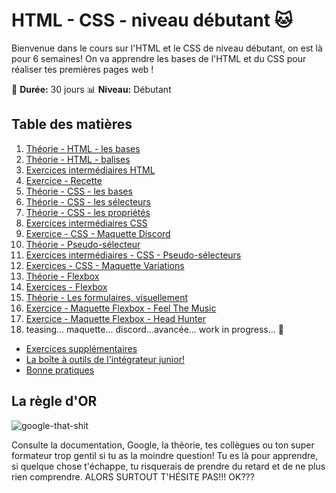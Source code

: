 # HTML - CSS - niveau débutant :cat:

Bienvenue dans le cours sur l'HTML et le CSS de niveau débutant, on est là pour 6 semaines! On va apprendre les bases de l'HTML et du CSS pour réaliser tes premières pages web !

:calendar: **Durée:** 30 jours
:bar_chart: **Niveau:** Débutant

## Table des matières

1. [Théorie - HTML - les bases](01-theorie-html-bases.md)
2. [Théorie - HTML - balises](02-theorie-html-balises.md)
3. [Exercices intermédiaires HTML](03-exercices-intermediaires-html.md)
4. [Exercice - Recette](04-exercice-recette.md)
5. [Théorie - CSS - les bases](05-theorie-css-bases.md)
6. [Théorie - CSS - les sélecteurs](06-theorie-css-selecteurs.md)
7. [Théorie - CSS - les propriétés](07-theorie-css-prorietes.md)
8. [Exercices intermédiaires CSS](08-exercices-intermediaires-css.md)
9. [Exercice - CSS - Maquette Discord](09-exercice-css-maquette-discord.md)
10. [Théorie - Pseudo-sélecteur](10-theorie-css-pseudo-selecteurs.md)
11. [Exercices intermédiaires - CSS - Pseudo-sélecteurs](11-exercices-css-pseudo-selecteurs.md)
12. [Exercices - CSS - Maquette Variations](12-exercice-css-maquette-variations.md)
13. [Théorie - Flexbox](13-theorie-flexbox.md)
14. [Exercices - Flexbox](14-exercices-flexbox.md)
15. [Théorie - Les formulaires, visuellement](15-theorie-form-visu.md)
16. [Exercice - Maquette Flexbox - Feel The Music](16-exercice-css-maquette-feelthemusic.md)
17. [Exercice - Maquette Flexbox - Head Hunter](16-exercice-css-maquette-head-hunter.md)
18. teasing... maquette... discord...avancée... work in progress... :robot:

- [Exercices supplémentaires](bonus-exos-supp.md)
- [La boîte à outils de l'intégrateur junior!](bonus-outils.md)
- [Bonne pratiques](bonus-bonnes-pratiques.md)

## La règle d'OR

![google-that-shit](https://media.giphy.com/media/J5q4qtKqQ4plPl4YJN/giphy.gif)

Consulte la documentation, Google, la théorie, tes collègues ou ton super formateur trop gentil si tu as la moindre question! Tu es là pour apprendre, si quelque chose t'échappe, tu risquerais de prendre du retard et de ne plus rien comprendre. ALORS SURTOUT T'HÉSITE PAS!!! OK???
